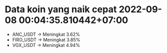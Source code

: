 # Data koin yang naik cepat 2022-09-08 00:04:35.810442+07:00

* ANC_USDT -> Meningkat 3.62%
* FIRO_USDT -> Meningkat 3.85%
* VGX_USDT -> Meningkat 4.94%
